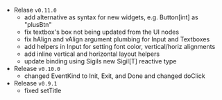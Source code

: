- Relase `v0.11.0` 
  + add alternative as syntax for new widgets, e.g. Button[int] as "plusBtn"
  + fix textbox's box not being updated from the UI nodes
  + fix hAlign and vAlign argument plumbing for Input and Textboxes
  + add helpers in Input for setting font color, vertical/horiz alignments
  + add inline vertical and horizontal layout helpers
  + update binding using Sigils new Sigil[T] reactive type
- Release `v0.10.0`
  + changed EventKind to Init, Exit, and Done and changed doClick
- Release `v0.9.1` 
  + fixed setTitle
